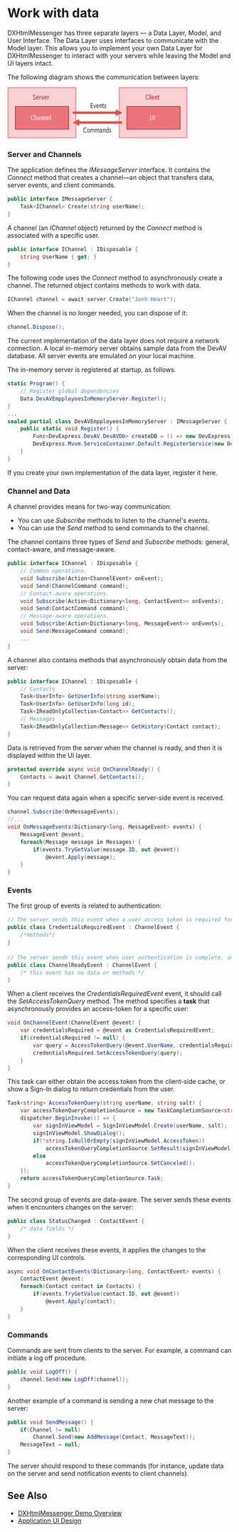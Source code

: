 # Work with data

DXHtmlMessenger has three separate layers — a Data Layer, Model, and User Interface. The Data Layer uses interfaces to communicate with the Model layer. This allows you to implement your own Data Layer for DXHtmlMessenger to interact with your servers while leaving the Model and UI layers intact.

The following diagram shows the communication between layers:

![server-client](./Images/dxhtmlmessenger-server-client.png)


### Server and Channels

The application defines the _IMessageServer_ interface. It contains the _Connect_ method that creates a channel—an object that transfers data, server events, and client commands.

```cs
public interface IMessageServer {
    Task<IChannel> Create(string userName);
}
```

A channel (an _IChannel_ object) returned by the _Connect_ method is associated with a specific user.

```cs
public interface IChannel : IDisposable {
    string UserName { get; }
}
```

The following code uses the _Connect_ method to asynchronously create a channel. The returned object contains methods to work with data.

```cs
IChannel channel = await server.Create("Jonh Heart");
```

When the channel is no longer needed, you can dispose of it:
```cs
channel.Dispose();   
```

The current implementation of the data layer does not require a network connection. A local in-memory server obtains sample data from the DevAV database. All server events are emulated on your local machine.

The in-memory server is registered at startup, as follows.

```cs
static Program() {
    // Register global dependencies
    Data.DevAVEmpployeesInMemoryServer.Register();
}
...
sealed partial class DevAVEmpployeesInMemoryServer : IMessageServer {
    public static void Register() {
        Func<DevExpress.DevAV.DevAVDb> createDB = () => new DevExpress.DevAV.DevAVDb();
        DevExpress.Mvvm.ServiceContainer.Default.RegisterService(new DevAVEmpployeesInMemoryServer(createDB));
    }
}
```

If you create your own implementation of the data layer, register it here.

### Channel and Data

A channel provides means for two-way communication:
 - You can use _Subscribe_ methods to listen to the channel's events.
 - You can use the _Send_ method to send commands to the channel.

The channel contains three types of _Send_ and _Subscribe_ methods: general, contact-aware, and message-aware.

```cs
public interface IChannel : IDisposable {
    // Common operations.
    void Subscribe(Action<ChannelEvent> onEvent);
    void Send(ChannelCommand command);
    // Contact-aware operations.
    void Subscribe(Action<Dictionary<long, ContactEvent>> onEvents);
    void Send(ContactCommand command);
    // Message-aware operations.
    void Subscribe(Action<Dictionary<long, MessageEvent>> onEvents);
    void Send(MessageCommand command);
    ...
}
```

A channel also contains methods that asynchronously obtain data from the server:

```cs
public interface IChannel : IDisposable {
    // Contacts
    Task<UserInfo> GetUserInfo(string userName);
    Task<UserInfo> GetUserInfo(long id);
    Task<IReadOnlyCollection<Contact>> GetContacts();
    // Messages
    Task<IReadOnlyCollection<Message>> GetHistory(Contact contact);
}
```


Data is retrieved from the server when the channel is ready, and then it is displayed within the UI layer.

```cs
protected override async void OnChannelReady() {
    Contacts = await Channel.GetContacts();
}
```

You can request data again when a specific server-side event is received.

```cs
channel.Subscribe(OnMessageEvents);
//...
void OnMessageEvents(Dictionary<long, MessageEvent> events) {
    MessageEvent @event;
    foreach(Message message in Messages) {
        if(events.TryGetValue(message.ID, out @event))
            @event.Apply(message);
    }
}
```

### Events

The first group of events is related to authentication:

```cs
// The server sends this event when a user access token is required for authentication.
public class CredentialsRequiredEvent : ChannelEvent { 
    /*methods*/ 
}

// The server sends this event when user authentication is complete, and the channel is ready for data requests.
public class ChannelReadyEvent : ChannelEvent { 
    /* this event has no data or methods */ 
}
```

When a client receives the _CredentialsRequiredEvent_ event, it should call the _SetAccessTokenQuery_ method. The method specifies a **task** that asynchronously provides an access-token for a specific user:

```cs
void OnChannelEvent(ChannelEvent @event) {
    var credentialsRequired = @event as CredentialsRequiredEvent;
    if(credentialsRequired != null) {
        var query = AccessTokenQuery(@event.UserName, credentialsRequired.Salt);
        credentialsRequired.SetAccessTokenQuery(query);
    }
}

```

This task can either obtain the access token from the client-side cache, or show a Sign-In dialog to return credentials from the user.

```cs
Task<string> AccessTokenQuery(string userName, string salt) {
    var accessTokenQueryCompletionSource = new TaskCompletionSource<string>();
    dispatcher.BeginInvoke(() => {
        var signInViewModel = SignInViewModel.Create(userName, salt);
        signInViewModel.ShowDialog();
        if(!string.IsNullOrEmpty(signInViewModel.AccessToken))
            accessTokenQueryCompletionSource.SetResult(signInViewModel.AccessToken);
        else
            accessTokenQueryCompletionSource.SetCanceled();
    });
    return accessTokenQueryCompletionSource.Task;
}
```

The second group of events are data-aware. The server sends these events when it encounters changes on the server:

```cs
public class StatusChanged : ContactEvent {
    /* data fields */
}
```

When the client receives these events, it applies the changes to the corresponding UI controls.

```cs
async void OnContactEvents(Dictionary<long, ContactEvent> events) {
    ContactEvent @event;
    foreach(Contact contact in Contacts) {
        if(events.TryGetValue(contact.ID, out @event))
            @event.Apply(contact);
    }
}
```

### Commands

Commands are sent from clients to the server. For example, a command can initiate a log off procedure.

```cs
public void LogOff() {
    channel.Send(new LogOff(channel));
}
```

Another example of a command is sending a new chat message to the server:

```cs
public void SendMessage() {
    if(Channel != null)
        Channel.Send(new AddMessage(Contact, MessageText));
    MessageText = null;
}
```
The server should respond to these commands (for instance, update data on the server and send notification events to client channels).


## See Also
- [DXHtmlMessenger Demo Overview](../README.md)
- [Application UI Design](ApplicationPartsDesign.md)
